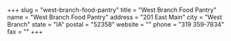 +++
slug = "west-branch-food-pantry"
title = "West Branch Food Pantry"
name = "West Branch Food Pantry"
address = "201 East Main"
city = "West Branch"
state = "IA"
postal = "52358"
website = ""
phone = "319 359-7834"
fax = ""
+++
